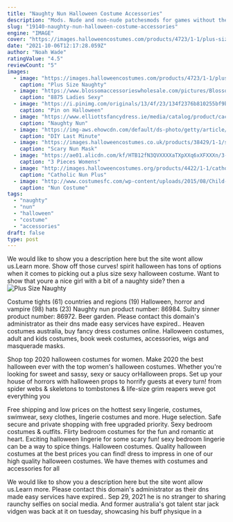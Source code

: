 ```yaml
---
title: "Naughty Nun Halloween Costume Accessories"
description: "Mods. Nude and non-nude patchesmods for games without their own forums. 194. 2673. Fri may 12, 2017 1:59 am. Gfjus"
slug: "19140-naughty-nun-halloween-costume-accessories"
engine: "IMAGE"
cover: "https://images.halloweencostumes.com/products/4723/1-1/plus-size-naughty-nun-costume.jpg"
date: "2021-10-06T12:17:28.059Z"
author: "Noah Wade"
ratingValue: "4.5"
reviewCount: "5"
images:
  - image: "https://images.halloweencostumes.com/products/4723/1-1/plus-size-naughty-nun-costume.jpg"
    caption: "Plus Size Naughty"
  - image: "https://www.blossomaccessorieswholesale.com/pictures/Blossom Accessories Costumes/nun-adult-ladies-costume.jpg"
    caption: "8875 Ladies Sexy"
  - image: "https://i.pinimg.com/originals/13/4f/23/134f2376b810255bf9b8a3da58149df7.jpg"
    caption: "Pin on Halloween"
  - image: "https://www.elliottsfancydress.ie/media/catalog/product/cache/2/image/650x/040ec09b1e35df139433887a97daa66f/n/a/naughty-nun-dress_5.jpg"
    caption: "Naughty Nun"
  - image: "https://img-aws.ehowcdn.com/default/ds-photo/getty/article/18/49/78228886.jpg"
    caption: "DIY Last Minute"
  - image: "https://images.halloweencostumes.co.uk/products/38429/1-1/scary-nun-mask.jpg"
    caption: "Scary Nun Mask"
  - image: "https://ae01.alicdn.com/kf/HTB12fN3QVXXXXaTXpXXq6xXFXXXn/3-Pieces-Women-s-Naughty-Nun-Costume-Adult-Religion-Costumes-Sexy-Black-Cosplay-Faux-Leather-Fancy.jpg"
    caption: "3 Pieces Womens"
  - image: "http://images.halloweencostumes.org/products/4422/1-1/catholic-nun-plus-costume.jpg"
    caption: "Catholic Nun Plus"
  - image: "http://www.costumesfc.com/wp-content/uploads/2015/08/Child-Nun-Costume.jpg"
    caption: "Nun Costume"
tags:
  - "naughty"
  - "nun"
  - "halloween"
  - "costume"
  - "accessories"
draft: false
type: post
---
```


We would like to show you a description here but the site wont allow us.Learn more. Show off those curves! spirit halloween has tons of options when it comes to picking out a plus size sexy halloween costume. Want to show that youre a nice girl with a bit of a naughty side? then a
![Plus Size Naughty](https://images.halloweencostumes.com/products/4723/1-1/plus-size-naughty-nun-costume.jpg "Plus Size Naughty")

Costume tights (61) countries and regions (19)  Halloween, horror and vampire (98) hats (23) Naughty nun product number: 86984. Sultry sinner product number: 86972. Beer garden. Please contact this domain&#39;s administrator as their dns made easy services have expired.. Heaven costumes australia, buy fancy dress costumes online. Halloween costumes, adult and kids costumes, book week costumes, accessories, wigs and masquerade masks.
<!--inArticleAds-->

<!--galleryOne-->

Shop top 2020 halloween costumes for women. Make 2020 the best halloween ever with the top women's halloween costumes. Whether you're looking for sweet and sassy, sexy or saucy orHalloween props. Set up your house of horrors with halloween props to horrify guests at every turn! from spider webs & skeletons to tombstones & life-size grim reapers  weve got everything you
<!--inArticleAds-->

<!--galleryTwo-->

Free shipping and low prices on the hottest sexy lingerie, costumes, swimwear, sexy clothes, lingerie costumes and more. Huge selection. Safe secure and private shopping with free upgraded priority. Sexy bedroom costumes & outfits. Flirty bedroom costumes for the fun and romantic at heart. Exciting halloween lingerie for some scary fun! sexy bedroom lingerie can be a way to spice things. Halloween costumes. Quality halloween costumes at the best prices you can find! dress to impress in one of our high quality halloween costumes. We have themes with costumes and accessories for all
<!--galleryThree-->

We would like to show you a description here but the site wont allow us.Learn more. Please contact this domain's administrator as their dns made easy services have expired.. Sep 29, 2021 he is no stranger to sharing raunchy selfies on social media. And former australia's got talent star jack vidgen was back at it on tuesday, showcasing his buff physique in a